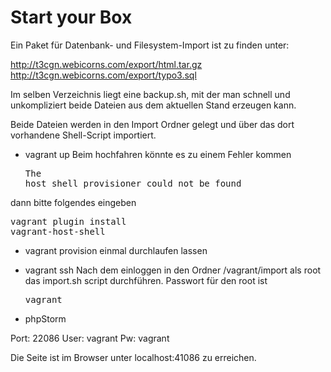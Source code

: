 # Start your Box
Ein Paket für Datenbank- und Filesystem-Import ist zu finden unter:

http://t3cgn.webicorns.com/export/html.tar.gz 
http://t3cgn.webicorns.com/export/typo3.sql

Im selben Verzeichnis liegt eine backup.sh, mit der man schnell und unkompliziert beide Dateien aus dem aktuellen Stand erzeugen kann.

Beide Dateien werden in den Import Ordner gelegt und über das dort vorhandene Shell-Script importiert.

- vagrant up 
Beim hochfahren könnte es zu einem Fehler kommen <pre>The host_shell provisioner could not be found</pre>

dann bitte folgendes eingeben <pre>vagrant plugin install vagrant-host-shell</pre>

- vagrant provision 
einmal durchlaufen lassen 

- vagrant ssh 
Nach dem einloggen in den Ordner /vagrant/import als root das import.sh script durchführen.
Passwort für den root ist <pre>vagrant</pre>

- phpStorm

Port: 22086
User: vagrant 
Pw: vagrant 

Die Seite ist im Browser unter localhost:41086 zu erreichen. 

